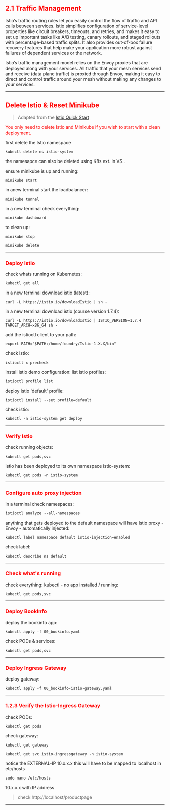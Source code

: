 ## <font color='red'> 2.1 Traffic Management </font>
Istio’s traffic routing rules let you easily control the flow of traffic and API calls between services. Istio simplifies configuration of service-level properties like circuit breakers, timeouts, and retries, and makes it easy to set up important tasks like A/B testing, canary rollouts, and staged rollouts with percentage-based traffic splits. It also provides out-of-box failure recovery features that help make your application more robust against failures of dependent services or the network.

Istio’s traffic management model relies on the Envoy proxies that are deployed along with your services. All traffic that your mesh services send and receive (data plane traffic) is proxied through Envoy, making it easy to direct and control traffic around your mesh without making any changes to your services.

---
## <font color='red'> Delete Istio & Reset Minikube </font>

> Adapted from the [Istio Quick Start](https://istio.io/docs/setup/kubernetes/quick-start/) 

<font color="red"> You only need to delete Istio and Minikube if you wish to start with a clean deployment. </font>

first delete the Istio namespace
```
kubectl delete ns istio-system
```
the namesapce can also be deleted using K8s ext. in VS..

ensure minikube is up and running:
```
minikube start
```
in anew terminal start the loadbalancer:
```
minikube tunnel
```
in a new terminal check everything:
```
minikube dashboard
```

to clean up:
```
minikube stop
```
```
minikube delete
```
---

### <font color='red'> Deploy Istio </font>
check whats running on Kubernetes:
```
kubectl get all
```

in a new terminal download istio (latest): 
```
curl -L https://istio.io/downloadIstio | sh -
```
in a new terminal download istio (course version 1.7.4):
```
curl -L https://istio.io/downloadIstio | ISTIO_VERSION=1.7.4 TARGET_ARCH=x86_64 sh -
```
add the istioctl client to your path:
```
export PATH="$PATH:/home/foundry/Istio-1.X.X/bin"
```
check istio:
```
istioctl x precheck
```

install istio demo configuration:
list istio profiles:
```
istioctl profile list
```
deploy Istio 'default' profile:
```
istioctl install --set profile=default
```
check istio:
```
kubectl -n istio-system get deploy
```
---

### <font color='red'> Verify Istio </font>
check running objects:
```
kubectl get pods,svc
```
istio has been deployed to its own namespace istio-system:
```
kubectl get pods -n istio-system
```
---

### <font color='red'> Configure auto proxy injection </font>
in a terminal check namespaces:
```
istioctl analyze --all-namespaces
```
anything that gets deployed to the default namespace will have Istio proxy - Envoy - automatically injected: 
```
kubectl label namespace default istio-injection=enabled
```
check label:
```
kubectl describe ns default
```
---

### <font color='red'> Check what's running </font>
check everything:
kubectl - no app installed / running:
```
kubectl get pods,svc
```
---

### <font color='red'> Deploy BookInfo</font>
deploy the bookinfo app:
```
kubectl apply -f 00_bookinfo.yaml
```

check PODs & services:
```
kubectl get pods,svc
```
---

### <font color='red'> Deploy Ingress Gateway </font>
deploy gateway:
```
kubectl apply -f 00_bookinfo-istio-gateway.yaml
```
---

### <font color='red'> 1.2.3 Verify the Istio-Ingress Gateway </font>
check PODs:
```
kubectl get pods
```
check gateway:
```
kubectl get gateway
```
```
kubectl get svc istio-ingressgateway -n istio-system
```
notice the EXTERNAL-IP 10.x.x.x  this will have to be mapped to localhost in etc/hosts
```
sudo nano /etc/hosts
```
10.x.x.x with IP address

> check http://localhost/productpage
---